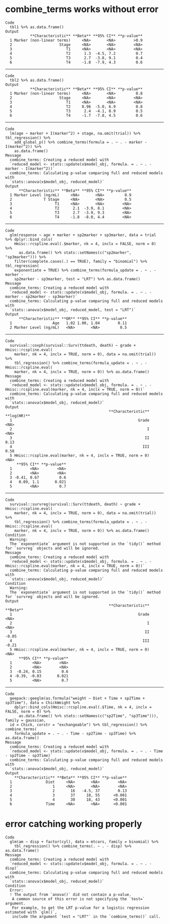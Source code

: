 # combine_terms works without error

    Code
      tbl1 %>% as.data.frame()
    Output
               **Characteristic** **Beta** **95% CI** **p-value**
      1 Marker (non-linear terms)     <NA>       <NA>        >0.9
      2                     Stage     <NA>       <NA>        <NA>
      3                        T1     <NA>       <NA>        <NA>
      4                        T2      1.3  -4.5, 7.2         0.7
      5                        T3      2.7  -3.8, 9.1         0.4
      6                        T4     -1.8  -7.9, 4.3         0.6

---

    Code
      tbl2 %>% as.data.frame()
    Output
               **Characteristic** **Beta** **95% CI** **p-value**
      1 Marker (non-linear terms)     <NA>       <NA>         0.8
      2                     Stage     <NA>       <NA>        <NA>
      3                        T1     <NA>       <NA>        <NA>
      4                        T2     0.96  -5.0, 6.9         0.8
      5                        T3      2.4  -4.1, 8.9         0.5
      6                        T4     -1.7  -7.8, 4.5         0.6

---

    Code
      lm(age ~ marker + I(marker^2) + stage, na.omit(trial)) %>% tbl_regression() %>%
        add_global_p() %>% combine_terms(formula = . ~ . - marker - I(marker^2)) %>%
        as.data.frame()
    Message
      combine_terms: Creating a reduced model with
      `reduced_model <- stats::update(x$model_obj, formula. = . ~ . - marker - I(marker^2))`
      combine_terms: Calculating p-value comparing full and reduced models with
      `stats::anova(x$model_obj, reduced_model)`
    Output
          **Characteristic** **Beta** **95% CI** **p-value**
      1 Marker Level (ng/mL)     <NA>       <NA>         0.9
      2              T Stage     <NA>       <NA>         0.5
      3                   T1     <NA>       <NA>        <NA>
      4                   T2      2.1  -3.9, 8.1        <NA>
      5                   T3      2.7  -3.9, 9.3        <NA>
      6                   T4     -1.8  -8.0, 4.4        <NA>

---

    Code
      glm(response ~ age + marker + sp2marker + sp3marker, data = trial %>% dplyr::bind_cols(
        Hmisc::rcspline.eval(.$marker, nk = 4, inclx = FALSE, norm = 0) %>%
          as.data.frame() %>% stats::setNames(c("sp2marker", "sp3marker"))) %>%
        filter(complete.cases(.) == TRUE), family = "binomial") %>% tbl_regression(
        exponentiate = TRUE) %>% combine_terms(formula_update = . ~ . - marker -
        sp2marker - sp3marker, test = "LRT") %>% as.data.frame()
    Message
      combine_terms: Creating a reduced model with
      `reduced_model <- stats::update(x$model_obj, formula. = . ~ . - marker - sp2marker - sp3marker)`
      combine_terms: Calculating p-value comparing full and reduced models with
      `stats::anova(x$model_obj, reduced_model, test = "LRT")`
    Output
          **Characteristic** **OR** **95% CI** **p-value**
      1                  Age   1.02 1.00, 1.04        0.11
      2 Marker Level (ng/mL)   <NA>       <NA>         0.5

---

    Code
      survival::coxph(survival::Surv(ttdeath, death) ~ grade + Hmisc::rcspline.eval(
        marker, nk = 4, inclx = TRUE, norm = 0), data = na.omit(trial)) %>%
        tbl_regression() %>% combine_terms(formula_update = . ~ . - Hmisc::rcspline.eval(
        marker, nk = 4, inclx = TRUE, norm = 0)) %>% as.data.frame()
    Message
      combine_terms: Creating a reduced model with
      `reduced_model <- stats::update(x$model_obj, formula. = . ~ . - Hmisc::rcspline.eval(marker, nk = 4, inclx = TRUE, norm = 0))`
      combine_terms: Calculating p-value comparing full and reduced models with
      `stats::anova(x$model_obj, reduced_model)`
    Output
                                                  **Characteristic** **log(HR)**
      1                                                        Grade        <NA>
      2                                                            I        <NA>
      3                                                           II        0.13
      4                                                          III        0.58
      5 Hmisc::rcspline.eval(marker, nk = 4, inclx = TRUE, norm = 0)        <NA>
         **95% CI** **p-value**
      1        <NA>        <NA>
      2        <NA>        <NA>
      3 -0.41, 0.67         0.6
      4   0.09, 1.1       0.021
      5        <NA>         0.7

---

    Code
      survival::survreg(survival::Surv(ttdeath, death) ~ grade + Hmisc::rcspline.eval(
        marker, nk = 4, inclx = TRUE, norm = 0), data = na.omit(trial)) %>%
        tbl_regression() %>% combine_terms(formula_update = . ~ . - Hmisc::rcspline.eval(
        marker, nk = 4, inclx = TRUE, norm = 0)) %>% as.data.frame()
    Condition
      Warning:
      The `exponentiate` argument is not supported in the `tidy()` method for `survreg` objects and will be ignored.
    Message
      combine_terms: Creating a reduced model with
      `reduced_model <- stats::update(x$model_obj, formula. = . ~ . - Hmisc::rcspline.eval(marker, nk = 4, inclx = TRUE, norm = 0))`
      combine_terms: Calculating p-value comparing full and reduced models with
      `stats::anova(x$model_obj, reduced_model)`
    Condition
      Warning:
      The `exponentiate` argument is not supported in the `tidy()` method for `survreg` objects and will be ignored.
    Output
                                                  **Characteristic** **Beta**
      1                                                        Grade     <NA>
      2                                                            I     <NA>
      3                                                           II    -0.05
      4                                                          III    -0.21
      5 Hmisc::rcspline.eval(marker, nk = 4, inclx = TRUE, norm = 0)     <NA>
          **95% CI** **p-value**
      1         <NA>        <NA>
      2         <NA>        <NA>
      3  -0.24, 0.15         0.6
      4 -0.39, -0.03       0.021
      5         <NA>         0.7

---

    Code
      geepack::geeglm(as.formula("weight ~ Diet + Time + sp2Time + sp3Time"), data = ChickWeight %>%
        dplyr::bind_cols(Hmisc::rcspline.eval(.$Time, nk = 4, inclx = FALSE, norm = 0) %>%
          as.data.frame() %>% stats::setNames(c("sp2Time", "sp3Time"))), family = gaussian,
      id = Chick, corstr = "exchangeable") %>% tbl_regression() %>% combine_terms(
        formula_update = . ~ . - Time - sp2Time - sp3Time) %>% as.data.frame()
    Message
      combine_terms: Creating a reduced model with
      `reduced_model <- stats::update(x$model_obj, formula. = . ~ . - Time - sp2Time - sp3Time)`
      combine_terms: Calculating p-value comparing full and reduced models with
      `stats::anova(x$model_obj, reduced_model)`
    Output
        **Characteristic** **Beta** **95% CI** **p-value**
      1               Diet     <NA>       <NA>        <NA>
      2                  1     <NA>       <NA>        <NA>
      3                  2       16   -4.5, 37        0.13
      4                  3       37     18, 55      <0.001
      5                  4       30     18, 43      <0.001
      6               Time     <NA>       <NA>      <0.001

# error catching working properly

    Code
      glm(am ~ disp + factor(cyl), data = mtcars, family = binomial) %>%
        tbl_regression() %>% combine_terms(. ~ . - disp) %>% as.data.frame()
    Message
      combine_terms: Creating a reduced model with
      `reduced_model <- stats::update(x$model_obj, formula. = . ~ . - disp)`
      combine_terms: Calculating p-value comparing full and reduced models with
      `stats::anova(x$model_obj, reduced_model)`
    Condition
      Error:
      ! The output from `anova()` did not contain a p-value.
       A common source of this error is not specifying the `test=` argument.
       For example, to get the LRT p-value for a logistic regression estimated with `glm()`,
       include the argument `test = "LRT"` in the `combine_terms()` call.

